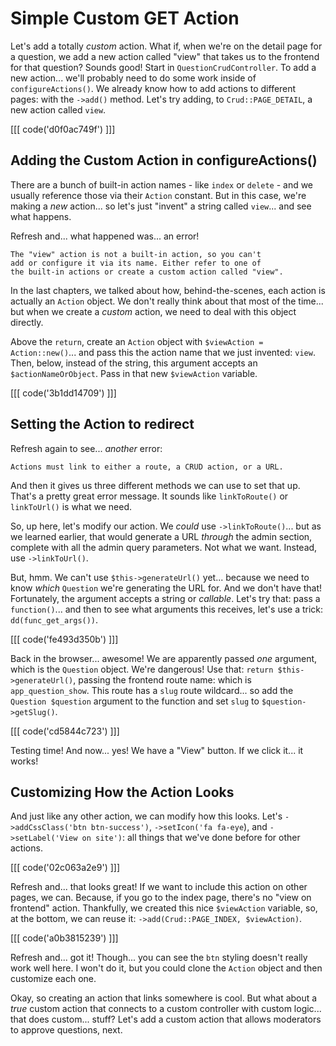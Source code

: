 # Simple Custom GET Action

Let's add a totally *custom* action. What if, when we're on the detail page for a
question, we add a new action called "view" that takes us to the frontend for that
question? Sounds good! Start in `QuestionCrudController`. To add a new action...
we'll probably need to do some work inside of `configureActions()`. We already know
how to add actions to different pages: with the `->add()` method. Let's try adding,
to `Crud::PAGE_DETAIL`, a new action called `view`.

[[[ code('d0f0ac749f') ]]]

## Adding the Custom Action in configureActions()

There are a bunch of built-in action names - like `index` or `delete` - and we
usually reference those via their `Action` constant. But in this case, we're making
a *new* action... so let's just "invent" a string called `view`... and see what
happens.

Refresh and... what happened was... an error!

```
The "view" action is not a built-in action, so you can't
add or configure it via its name. Either refer to one of
the built-in actions or create a custom action called "view".
```

In the last chapters, we talked about how, behind-the-scenes, each action is actually
an `Action` object. We don't really think about that most of the time... but when we
create a *custom* action, we need to deal with this object directly.

Above the `return`, create an `Action` object with `$viewAction = Action::new()`...
and pass this the action name that we just invented: `view`. Then, below, instead
of the string, this argument accepts an `$actionNameOrObject`. Pass in that new
`$viewAction` variable.

[[[ code('3b1dd14709') ]]]

## Setting the Action to redirect

Refresh again to see... *another* error:

```
Actions must link to either a route, a CRUD action, or a URL.
```

And then it gives us three different methods we can use to set that up. That's
a pretty great error message. It sounds like `linkToRoute()` or `linkToUrl()` is
what we need.

So, up here, let's modify our action. We *could* use `->linkToRoute()`... but as
we learned earlier, that would generate a URL *through* the admin section, complete
with all the admin query parameters. Not what we want. Instead, use
`->linkToUrl()`.

But, hmm. We can't use `$this->generateUrl()` yet... because we need to know
*which* `Question` we're generating the URL for. And we don't have that! Fortunately,
the argument accepts a string or *callable*. Let's try that: pass a `function()`...
and then to see what arguments this receives, let's use a trick:
`dd(func_get_args())`.

[[[ code('fe493d350b') ]]]

Back in the browser... awesome! We are apparently passed *one* argument, which is
the `Question` object. We're dangerous! Use that: `return $this->generateUrl()`,
passing the frontend route name: which is `app_question_show`. This route has
a `slug` route wildcard... so add the `Question $question` argument to the
function and set `slug` to `$question->getSlug()`.

[[[ code('cd5844c723') ]]]

Testing time! And now... yes! We have a "View" button. If we click it... it works!

## Customizing How the Action Looks

And just like any other action, we can modify how this looks. Let's
`->addCssClass('btn btn-success')`, `->setIcon('fa fa-eye`), and
`->setLabel('View on site')`: all things that we've done before for other actions.

[[[ code('02c063a2e9') ]]]

Refresh and... that looks great! If we want to include this action on other pages,
we can. Because, if you go to the index page, there's no "view on frontend" action.
Thankfully, we created this nice `$viewAction` variable, so, at the bottom, we
can reuse it: `->add(Crud::PAGE_INDEX, $viewAction)`.

[[[ code('a0b3815239') ]]]

Refresh and... got it! Though... you can see the `btn` styling doesn't really work
well here. I won't do it, but you could clone the `Action` object and then
customize each one.

Okay, so creating an action that links somewhere is cool. But what about a *true*
custom action that connects to a custom controller with custom logic... that does
custom... stuff? Let's add a custom action that allows moderators to approve
questions, next.
